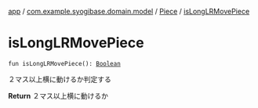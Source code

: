 [app](../../index.md) / [com.example.syogibase.domain.model](../index.md) / [Piece](index.md) / [isLongLRMovePiece](./is-long-l-r-move-piece.md)

# isLongLRMovePiece

`fun isLongLRMovePiece(): `[`Boolean`](https://kotlinlang.org/api/latest/jvm/stdlib/kotlin/-boolean/index.html)

２マス以上横に動けるか判定する

**Return**
２マス以上横に動けるか

